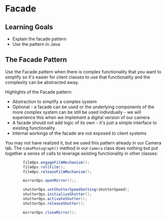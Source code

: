 # Facade

## Learning Goals

- Explain the facade pattern
- Use the pattern in Java

## The Facade Pattern

Use the Facade pattern when there is complex functionality that you want to
simplify so it's easier for client classes to use that functionality and the
complexity can be abstracted away.

Highlights of the Facade pattern:

- Abstraction to simplify a complex system
- Optional - a facade can be used or the underlying components of the more
  complex system can be still be used individually - we will experience this
  when we implement a digital version of our camera
- A facade should not add logic of its own - it's just a simple interface to
  existing functionality
- Internal workings of the facade are not exposed to client systems

You may not have realized it, but we used this pattern already in our Camera
lab. The `takePhotograph()` method in our `Camera` class does nothing but put
together a series of calls to leverage existing functionality in other classes:

```java
        filmOps.engageFilmMechanism();
        filmOps.rollFilm();
        filmOps.releaseFilmMechanism();

        mirrorOps.openMirror();;

        shutterOps.setShutterSpeedSetting(shutterSpeed);
        shutterOps.initializeShutter();
        shutterOps.activateShutter();
        shutterOps.releaseShutter();

        mirrorOps.closeMirror();
```
